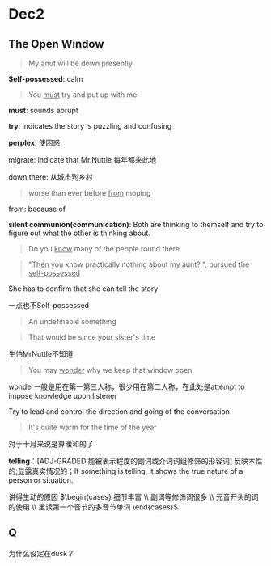 # Dec2

## The Open Window

> My anut will be down presently

**Self-possessed**: calm

> You <u>must</u> try and put up with me

**must**: sounds abrupt

**try**: indicates the story is puzzling and confusing

**perplex**:  使困惑

migrate: indicate that Mr.Nuttle 每年都来此地

down there: 从城市到乡村

> worse  than ever before <u>from</u> moping

from: because of

**silent communion(communication)**: Both are thinking to themself and try to figure out what the other is thinking about.

> Do you <u>know</u> many of the people round there

> "<u>Then</u> you know practically nothing about my aunt? ", pursued the <u>self-possessed</u>

She has to confirm that she can tell the story

一点也不Self-possessed

> An undefinable something

> That would be since your sister's time

生怕MrNuttle不知道

> You may <u>wonder</u> why we keep that window open

wonder一般是用在第一第三人称，很少用在第二人称，在此处是attempt to impose knowledge upon listener

Try to lead and control the direction and going of the conversation

> It's quite warm for the time of the year

对于十月来说是算暖和的了



**telling**：[ADJ-GRADED 能被表示程度的副词或介词词组修饰的形容词] 反映本性的;显露真实情况的；If something is telling, it shows the true nature of a person or situation.



讲得生动的原因
$\begin{cases} 细节丰富 \\ 副词等修饰词很多 \\ 元音开头的词的使用 \\ 重读第一个音节的多音节单词 \end{cases}$



## Q

为什么设定在dusk？


